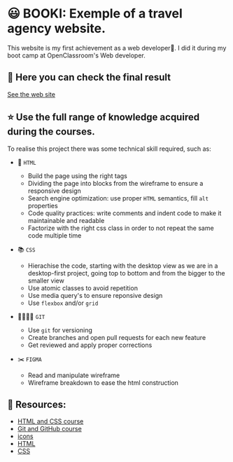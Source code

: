 # 😃 BOOKI: Exemple of a travel agency website.
This website is my first achievement as a web developer👏. I did it during my boot camp at OpenClassroom's Web developer.

## 👀 Here you can check the final result
[See the web site](https://booki-oc-projet2.netlify.app/)

## ⭐️ Use the full range of knowledge acquired during the courses.
To realise this project there was some technical skill required, such as:


* 🎯 `HTML`
  * Build the page using the right tags
  * Dividing the page into blocks from the wireframe to ensure a responsive design
  * Search engine optimization: use proper `HTML` semantics, fill `alt` properties
  * Code quality practices: write comments and indent code to make it maintainable and readable
  * Factorize with the right css class in order to not repeat the same code multiple time
                                                                           
* 📚 `CSS`
  * Hierachise the code, starting with the desktop view as we are in a desktop-first project, going top to bottom and from the bigger to the smaller view
  * Use atomic classes to avoid repetition
  * Use media query's to ensure reponsive design
  * Use `flexbox` and/or `grid`

* 👨‍👩‍👧‍👧 `GIT`
  * Use `git` for versioning
  * Create branches and open pull requests for each new feature
  * Get reviewed and apply proper corrections
                                                                               
* ✂️ `FIGMA`
  * Read and manipulate wireframe
  * Wireframe breakdown to ease the html construction
                                                                                
## 📓 Resources:

   * [HTML and CSS course](https://openclassrooms.com/fr/courses/1603881-creez-votre-site-web-avec-html5-et-css3)
   * [Git and GitHub course](https://openclassrooms.com/fr/courses/7162856-gerez-du-code-avec-git-et-github)
   * [icons](https://fontawesome.com/docs/web/setup/get-started)
   * [HTML](https://developer.mozilla.org/en-US/docs/Web/HTML) 
   * [CSS](https://developer.mozilla.org/en-US/docs/Web/CSS)
